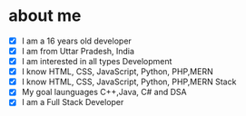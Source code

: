 
# about me
- [x] I am a 16 years old developer
- [x] I am from Uttar Pradesh, India
- [x] I am interested in all types Development
- [x] I know HTML, CSS, JavaScript, Python, PHP,MERN
- [x] I know HTML, CSS, JavaScript, Python, PHP,MERN Stack 
- [x] My goal launguages C++,Java, C# and DSA
- [x] I am a  Full Stack Developer
